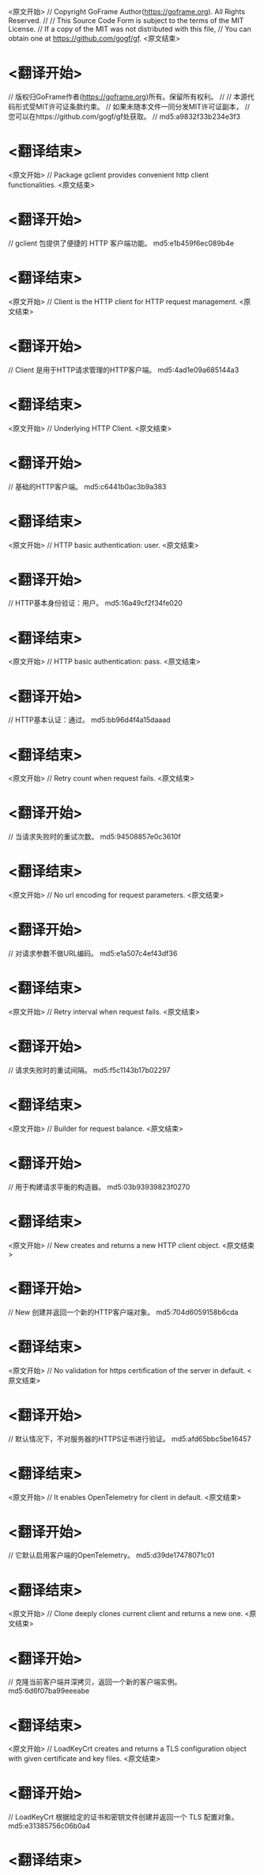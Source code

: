 
<原文开始>
// Copyright GoFrame Author(https://goframe.org). All Rights Reserved.
//
// This Source Code Form is subject to the terms of the MIT License.
// If a copy of the MIT was not distributed with this file,
// You can obtain one at https://github.com/gogf/gf.
<原文结束>

# <翻译开始>
// 版权归GoFrame作者(https://goframe.org)所有。保留所有权利。
//
// 本源代码形式受MIT许可证条款约束。
// 如果未随本文件一同分发MIT许可证副本，
// 您可以在https://github.com/gogf/gf处获取。
// md5:a9832f33b234e3f3
# <翻译结束>


<原文开始>
// Package gclient provides convenient http client functionalities.
<原文结束>

# <翻译开始>
// gclient 包提供了便捷的 HTTP 客户端功能。 md5:e1b459f6ec089b4e
# <翻译结束>


<原文开始>
// Client is the HTTP client for HTTP request management.
<原文结束>

# <翻译开始>
// Client 是用于HTTP请求管理的HTTP客户端。 md5:4ad1e09a685144a3
# <翻译结束>


<原文开始>
// Underlying HTTP Client.
<原文结束>

# <翻译开始>
// 基础的HTTP客户端。 md5:c6441b0ac3b9a383
# <翻译结束>


<原文开始>
// HTTP basic authentication: user.
<原文结束>

# <翻译开始>
// HTTP基本身份验证：用户。 md5:16a49cf2f34fe020
# <翻译结束>


<原文开始>
// HTTP basic authentication: pass.
<原文结束>

# <翻译开始>
// HTTP基本认证：通过。 md5:bb96d4f4a15daaad
# <翻译结束>


<原文开始>
// Retry count when request fails.
<原文结束>

# <翻译开始>
// 当请求失败时的重试次数。 md5:94508857e0c3610f
# <翻译结束>


<原文开始>
// No url encoding for request parameters.
<原文结束>

# <翻译开始>
// 对请求参数不做URL编码。 md5:e1a507c4ef43df36
# <翻译结束>


<原文开始>
// Retry interval when request fails.
<原文结束>

# <翻译开始>
// 请求失败时的重试间隔。 md5:f5c1143b17b02297
# <翻译结束>


<原文开始>
// Builder for request balance.
<原文结束>

# <翻译开始>
// 用于构建请求平衡的构造器。 md5:03b93939823f0270
# <翻译结束>


<原文开始>
// New creates and returns a new HTTP client object.
<原文结束>

# <翻译开始>
// New 创建并返回一个新的HTTP客户端对象。 md5:704d6059158b6cda
# <翻译结束>


<原文开始>
// No validation for https certification of the server in default.
<原文结束>

# <翻译开始>
// 默认情况下，不对服务器的HTTPS证书进行验证。 md5:afd65bbc5be16457
# <翻译结束>


<原文开始>
// It enables OpenTelemetry for client in default.
<原文结束>

# <翻译开始>
// 它默认启用客户端的OpenTelemetry。 md5:d39de17478071c01
# <翻译结束>


<原文开始>
// Clone deeply clones current client and returns a new one.
<原文结束>

# <翻译开始>
// 克隆当前客户端并深拷贝，返回一个新的客户端实例。 md5:6d6f07ba99eeeabe
# <翻译结束>


<原文开始>
// LoadKeyCrt creates and returns a TLS configuration object with given certificate and key files.
<原文结束>

# <翻译开始>
// LoadKeyCrt 根据给定的证书和密钥文件创建并返回一个 TLS 配置对象。 md5:e31385756c06b0a4
# <翻译结束>

